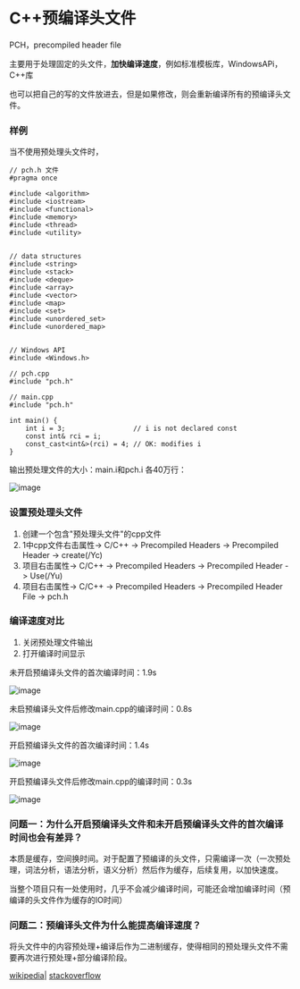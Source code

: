 # C++预编译头文件

PCH，precompiled header file

主要用于处理固定的头文件，**加快编译速度**，例如标准模板库，WindowsAPi，C++库

也可以把自己的写的文件放进去，但是如果修改，则会重新编译所有的预编译头文件。


### 样例

当不使用预处理头文件时，

```
// pch.h 文件
#pragma once

#include <algorithm>
#include <iostream>
#include <functional>
#include <memory>
#include <thread>
#include <utility>


// data structures
#include <string>
#include <stack>
#include <deque>
#include <array>
#include <vector>
#include <map>
#include <set>
#include <unordered_set>
#include <unordered_map>


// Windows API
#include <Windows.h>
```
```
// pch.cpp
#include "pch.h"
```
```
// main.cpp
#include "pch.h"

int main() {
    int i = 3;                 // i is not declared const
    const int& rci = i;
    const_cast<int&>(rci) = 4; // OK: modifies i
}
```

输出预处理文件的大小：main.i和pch.i 各40万行：

![image](https://github.com/user-attachments/assets/3c721f65-c35d-4fcf-bc1e-67bc8a3c181a)

### 设置预处理头文件

1. 创建一个包含"预处理头文件"的cpp文件
2. 1中cpp文件右击属性-> C/C++ -> Precompiled Headers -> Precompiled Header -> create(/Yc)
3. 项目右击属性-> C/C++ -> Precompiled Headers -> Precompiled Header -> Use(/Yu)
3. 项目右击属性-> C/C++ -> Precompiled Headers -> Precompiled Header File -> pch.h

### 编译速度对比

1. 关闭预处理文件输出
2. 打开编译时间显示

未开启预编译头文件的首次编译时间：1.9s

![image](https://github.com/user-attachments/assets/0f3bdb39-e1d6-456e-ad28-fd86515d5f72)

未启预编译头文件后修改main.cpp的编译时间：0.8s

![image](https://github.com/user-attachments/assets/44707724-a041-44da-8cce-a774e0e3e06b)

开启预编译头文件的首次编译时间：1.4s

![image](https://github.com/user-attachments/assets/abf696e9-f708-4da4-a08b-0ea4a7298a86)

开启预编译头文件后修改main.cpp的编译时间：0.3s

![image](https://github.com/user-attachments/assets/145c30c6-eb02-48fb-a2e0-6e879c1dc2b1)

### 问题一：为什么开启预编译头文件和未开启预编译头文件的首次编译时间也会有差异？

本质是缓存，空间换时间。对于配置了预编译的头文件，只需编译一次（一次预处理，词法分析，语法分析，语义分析）然后作为缓存，后续复用，以加快速度。

当整个项目只有一处使用时，几乎不会减少编译时间，可能还会增加编译时间（预编译的头文件作为缓存的IO时间）


### 问题二：预编译头文件为什么能提高编译速度？

将头文件中的内容预处理+编译后作为二进制缓存，使得相同的预处理头文件不需要再次进行预处理+部分编译阶段。

[wikipedia](https://en.wikipedia.org/wiki/Precompiled_header)|
[stackoverflow](https://stackoverflow.com/questions/903228/why-use-precompiled-headers-c-c)




